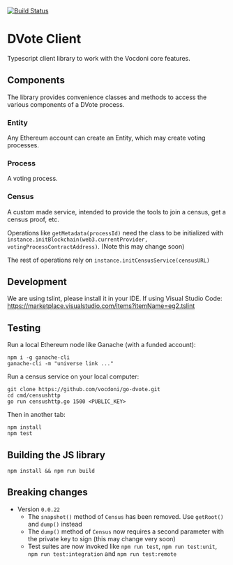 [![Build Status](https://travis-ci.com/vocdoni/dvote-client.svg?branch=master)](https://travis-ci.com/vocdoni/dvote-client)

# DVote Client
Typescript client library to work with the Vocdoni core features.

## Components

The library provides convenience classes and methods to access the various components of a DVote process.

### Entity

Any Ethereum account can create an Entity, which may create voting processes.

### Process

A voting process.

### Census

A custom made service, intended to provide the tools to join a census, get a census proof, etc.

Operations like `getMetadata(processId)` need the class to be initialized with `instance.initBlockchain(web3.currentProvider, votingProcessContractAddress)`. (Note this may change soon)

The rest of operations rely on `instance.initCensusService(censusURL)`

## Development
We are using tslint, please install it in your IDE. If using Visual Studio Code: https://marketplace.visualstudio.com/items?itemName=eg2.tslint

## Testing

Run a local Ethereum node like Ganache (with a funded account):

```
npm i -g ganache-cli
ganache-cli -m "universe link ..."
```

Run a census service on your local computer:

```
git clone https://github.com/vocdoni/go-dvote.git
cd cmd/censushttp
go run censushttp.go 1500 <PUBLIC_KEY>
```

Then in another tab:

```
npm install
npm test
```

## Building the JS library
`npm install && npm run build`

## Breaking changes

* Version `0.0.22`
    * The `snapshot()` method of `Census` has been removed. Use `getRoot()` and `dump()` instead
    * The `dump()` method of `Census` now requires a second parameter with the private key to sign (this may change very soon)
    * Test suites are now invoked like `npm run test`, `npm run test:unit`, `npm run test:integration` and `npm run test:remote` 
